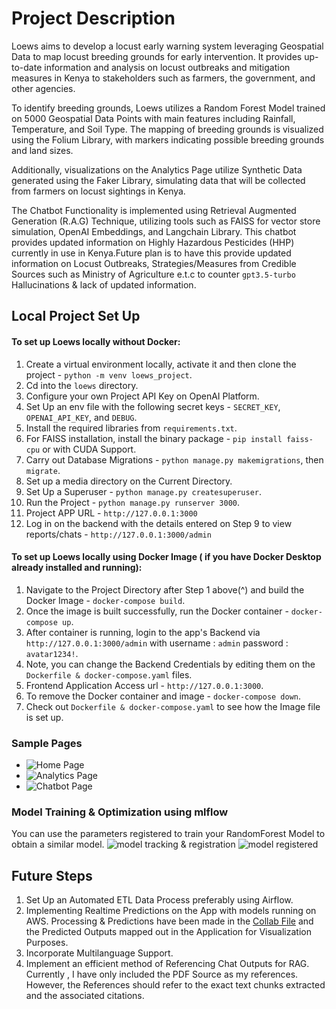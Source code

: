 # Project Description
Loews aims to develop a locust early warning system leveraging Geospatial Data to map locust breeding grounds for early intervention. It provides up-to-date information and analysis on locust outbreaks and mitigation measures in Kenya to stakeholders such as farmers, the government, and other agencies. 

To identify breeding grounds, Loews utilizes a Random Forest Model trained on 5000 Geospatial Data Points with main features including Rainfall, Temperature, and Soil Type. The mapping of breeding grounds is visualized using the Folium Library, with markers indicating possible breeding grounds and land sizes. 

Additionally, visualizations on the Analytics Page utilize Synthetic Data generated using the Faker Library, simulating data that will be collected from farmers on locust sightings in Kenya. 

The Chatbot Functionality is implemented using Retrieval Augmented Generation (R.A.G) Technique, utilizing tools such as FAISS for vector store simulation, OpenAI Embeddings, and Langchain Library. This chatbot provides updated information on Highly Hazardous Pesticides (HHP) currently in use in Kenya.Future plan is to have this provide updated information on Locust Outbreaks, Strategies/Measures from Credible Sources such as Ministry of Agriculture e.t.c to counter `gpt3.5-turbo` Hallucinations & lack of updated information.

## Local Project Set Up
#### To set up Loews locally without Docker:

1. Create a virtual environment locally, activate it and then clone the project - `python -m venv loews_project`.
2. Cd into the `loews` directory.
3. Configure your own Project API Key on OpenAI Platform.
4. Set Up an env file with the following secret keys - `SECRET_KEY`, `OPENAI_API_KEY`, and `DEBUG`.
5. Install the required libraries from `requirements.txt`.
6. For FAISS installation, install the binary package -  `pip install faiss-cpu` or with CUDA Support.
7. Carry out Database Migrations - `python manage.py makemigrations`, then `migrate`.
8. Set up a media directory on the Current Directory.
9. Set Up a Superuser  - `python manage.py createsuperuser`.
10. Run the Project - `python manage.py runserver 3000`. 
11. Project APP URL - `http://127.0.0.1:3000`
12. Log in on the backend with the details entered on Step 9 to view reports/chats - `http://127.0.0.1:3000/admin`  

#### To set up Loews locally using Docker Image ( if you have Docker Desktop already installed and running):

1. Navigate to the Project Directory after Step 1 above(^) and build the Docker Image - `docker-compose build`.
2. Once the image is built successfully, run the Docker container - `docker-compose up`.
3. After container is running, login to the app's Backend via `http://127.0.0.1:3000/admin` with username : `admin` password : `avatar1234!`.
4. Note, you can change the Backend Credentials by editing them on the `Dockerfile & docker-compose.yaml` files.
5. Frontend Application  Access url - `http://127.0.0.1:3000`.
6. To remove the Docker container and image - `docker-compose down`.
7. Check out `Dockerfile & docker-compose.yaml` to see how the Image file is set up.


### Sample Pages
- ![Home Page](https://github.com/john-thuo1/loews/assets/108690517/34ab9c61-c028-4731-a192-e293669b767e)
- ![Analytics Page](https://github.com/john-thuo1/loews/assets/108690517/e7c4a91f-ae5d-4165-a6c9-3eeb3ea5a255)
- ![Chatbot Page](https://github.com/john-thuo1/loews/assets/108690517/eaecb147-dee4-4efc-9563-4897a64c054b)

### Model Training & Optimization using mlflow
You can use the parameters registered to train your RandomForest Model to obtain a similar model.
![model tracking & registration](https://github.com/john-thuo1/ai_loews/assets/108690517/564ed5f1-697d-4ca2-9b0e-a41310de4c60)
![model registered](https://github.com/john-thuo1/ai_loews/assets/108690517/37c86f28-4218-4c34-a862-d2c8995d17ac)



## Future Steps
1. Set Up an Automated ETL Data Process preferably using Airflow. 
2. Implementing Realtime Predictions on the App with models running on AWS. Processing & Predictions have been made in the [Collab File](https://colab.research.google.com/drive/1ieuJfoAEtqtNDgAZYtEwhOOobt2EbDLc?usp=sharing) and the Predicted Outputs mapped out in the Application for Visualization Purposes. 
3. Incorporate Multilanguage Support.
4. Implement an efficient method of Referencing Chat Outputs for RAG. Currently , I have only included the PDF Source as my references. However, the References should refer to the exact text chunks extracted and the associated citations.
